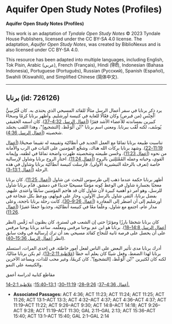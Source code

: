 # Aquifer Open Study Notes (Profiles)

**Aquifer Open Study Notes (Profiles)**

This work is an adaptation of *Tyndale Open Study Notes* © 2023 Tyndale House Publishers, licensed under the CC BY\-SA 4\.0 license. The adaptation, *Aquifer Open Study Notes*, was created by BiblioNexus and is also licensed under CC BY\-SA 4\.0\.

This resource has been adapted into multiple languages, including English, Tok Pisin, Arabic (عربي), French (Français), Hindi (हिंदी), Indonesian (Bahasa Indonesia), Portuguese (Português), Russian (Русский), Spanish (Español), Swahili (Kiswahili), and Simplified Chinese (简体中文).



--------------------------------

## برنابا (id: 726126)

يرد ذكر برنابا في سفر أعمال الرسل مثالًا للقائد المسيحي الذي يحتذى به. كان قُبْرُسِيُّ ٱلْجِنْسِ (من قبرص) وكان فعّالًا للغاية في كنيسة أورشليم. وأظهر برنابا كرمًا وسخاءً كبيرين بمساندته للأعضاء الأشد فقرًا ([أعمال الرسل 4:32–37](https://ref.ly/Acts4:32-Acts4:37)). كان اسمه الحقيقي يُوسُف، لكنه لُقّب ببرنابا. ومعنى اسم برنابا "ٱبْن ٱلْوَعْظ، \[التشجيع]"، وهذا اللقب يجسّد شخصيته ([أعمال الرسل 4:36](https://ref.ly/Acts4:36)).

تناسبت طبيعة برنابا تمامًا مع العمل الجديد في أنطاكيَة وتقييمه له تقييما صحيحًا.([أعمال 11:19–22](https://ref.ly/Acts11:19-Acts11:22)). وشهد برنابا بركات الله هناك، وشجّع المؤمنين على الثبات في الرب والأمانة من نحوه ([أعمال 11:23](https://ref.ly/Acts11:23)). وحُسن طبيعته وشخصيته ظهرت واضحة تمامًا في لطفه، وإيمانه القوي، وحياته وعمله المُمْتَلِئين بالروح ([أعمال 11:24](https://ref.ly/Acts11:24)). اختار الروح برنابا وشاول لإرسالية خاصة (تعرف بالرحلة التبشيرية الأولى). فأرسلت كنيسة أنطاكيَة برنابا وشاول في هذه الرحلة ([أعمال 13:1–3](https://ref.ly/Acts13:1-Acts13:3)).

أظهر برنابا حكمة عندما ذهب إلى طرسوس للبحث عن شاول ([أعمال 11:25](https://ref.ly/Acts11:25)). كان برنابا معجبًا بجسارة شاول في الوعظ كونه مؤمنًا مسيحيًا جديدًا في دمشق. قدّم برنابا شاول للرسل، وهو أمر ذو أهمية كبيرة لأن شاول كان قد هاجم المؤمنين سابقًا واعتدى عليهم. بفضل برنابا، التقى شاول بالرسل الأولين، وحاز على قبولهم، ووعظ بكل شجاعة في أورشليم إلى أن اضطر إلى المغادرة ([أعمال 9:26–30](https://ref.ly/Acts9:26-Acts9:30)). كانت رحلة برنابا ناجحة، وعلى مدار عام، اجتمع مع شاول، وعلّما معًا في كنيسة أنطاكيَة، وجذبوا جمعًا غفيرًا ([أعمال 11:26](https://ref.ly/Acts11:26)).

كان برنابا شخصًا بارزًا ومؤثرًا حتى إن الشعب في لسترة، كان يظنون أنه زَفْس (انظر [أعمال الرسل 14:8–18](https://ref.ly/Acts14:8-Acts14:18)). برنابا هو ابن عم يوحنا مرقس ومعلّمه. ساعد برنابا يوحنا مرقس على أن يحصل على فرصة ثانية للنجاح كقائد مسيحي بعد أن ترك إرسالية في وقت سابق (انظر [أعمال الرسل 15:36–40](https://ref.ly/Acts15:36-Acts15:40)).

أدرك برنابا مدى تأثير البعض على الناس لفعل أمور خاطئة. في إحدى المرات، استسلم برنابا لهذا الضغط، وفعل شيئًا كان يعلم أنه خطأ ([غلاطية 2:11–13](https://ref.ly/Gal2:11-Gal2:13)). لم يكن برنابا مثاليًا، لكنه كان لكثيرين "ٱبْن ٱلْوَعْظ، \[التشجيع]". كان كريمًا، وغير محب للذات، ويساعد الآخرين والكنيسة على النمو.

مقاطع كتابية لدراسة أعمق

[أعمال 4:36–37](https://ref.ly/Acts4:36-Acts4:37)؛ [9:26–28](https://ref.ly/Acts9:26-Acts9:28)؛ [11:19–30](https://ref.ly/Acts11:19-Acts11:30)؛ [13:1–15:40](https://ref.ly/Acts13:1-Acts15:40)؛ [غلاطية 2:1–14\.](https://ref.ly/Gal2:1-Gal2:14)

* **Associated Passages:** ACT 4:36; ACT 11:23; ACT 11:24; ACT 11:25; ACT 11:26; ACT 13:1–ACT 13:3; ACT 4:32–ACT 4:37; ACT 4:36–ACT 4:37; ACT 11:19–ACT 11:22; ACT 9:26–ACT 9:30; ACT 14:8–ACT 14:18; ACT 9:26–ACT 9:28; ACT 11:19–ACT 11:30; GAL 2:11–GAL 2:13; ACT 15:36–ACT 15:40; ACT 13:1–ACT 15:40; GAL 2:1–GAL 2:14

